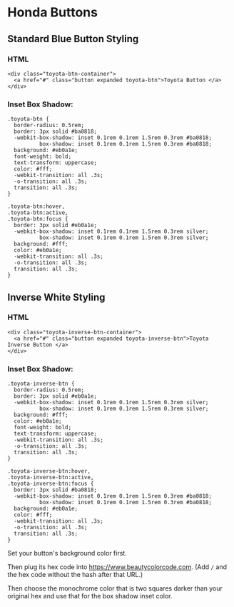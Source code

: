 # Honda Buttons

## Standard Blue Button Styling

### HTML

```
<div class="toyota-btn-container">
  <a href="#" class="button expanded toyota-btn">Toyota Button </a>
</div>
```

### Inset Box Shadow:

```
.toyota-btn {
  border-radius: 0.5rem;
  border: 3px solid #ba0818;
  -webkit-box-shadow: inset 0.1rem 0.1rem 1.5rem 0.3rem #ba0818;
          box-shadow: inset 0.1rem 0.1rem 1.5rem 0.3rem #ba0818;
  background: #eb0a1e;
  font-weight: bold;
  text-transform: uppercase;
  color: #fff;
  -webkit-transition: all .3s;
  -o-transition: all .3s;
  transition: all .3s;
}

.toyota-btn:hover,
.toyota-btn:active,
.toyota-btn:focus {
  border: 3px solid #eb0a1e;
  -webkit-box-shadow: inset 0.1rem 0.1rem 1.5rem 0.3rem silver;
          box-shadow: inset 0.1rem 0.1rem 1.5rem 0.3rem silver;
  background: #fff;
  color: #eb0a1e;
  -webkit-transition: all .3s;
  -o-transition: all .3s;
  transition: all .3s;
}
```

## Inverse White Styling

### HTML

```
<div class="toyota-inverse-btn-container">
  <a href="#" class="button expanded toyota-inverse-btn">Toyota Inverse Button </a>
</div>
```

### Inset Box Shadow:

```
.toyota-inverse-btn {
  border-radius: 0.5rem;
  border: 3px solid #eb0a1e;
  -webkit-box-shadow: inset 0.1rem 0.1rem 1.5rem 0.3rem silver;
          box-shadow: inset 0.1rem 0.1rem 1.5rem 0.3rem silver;
  background: #fff;
  color: #eb0a1e;
  font-weight: bold;
  text-transform: uppercase;
  -webkit-transition: all .3s;
  -o-transition: all .3s;
  transition: all .3s;
}

.toyota-inverse-btn:hover,
.toyota-inverse-btn:active,
.toyota-inverse-btn:focus {
  border: 3px solid #ba0818;
  -webkit-box-shadow: inset 0.1rem 0.1rem 1.5rem 0.3rem #ba0818;
          box-shadow: inset 0.1rem 0.1rem 1.5rem 0.3rem #ba0818;
  background: #eb0a1e;
  color: #fff;
  -webkit-transition: all .3s;
  -o-transition: all .3s;
  transition: all .3s;
}
```

Set your button's background color first.

Then plug its hex code into https://www.beautycolorcode.com. (Add `/` and the hex code without the hash after that URL.)

Then choose the monochrome color that is two squares darker than your original hex and use that for the box shadow inset color.